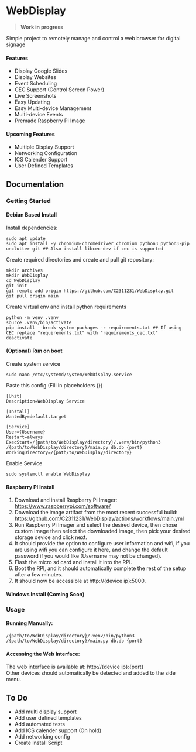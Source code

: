 
# WebDisplay
> **Work in progress**

Simple project to remotely manage and control a web browser for digital signage
#### Features
- Display Google Slides
- Display Websites
- Event Scheduling
- CEC Support (Control Screen Power)
- Live Screenshots
- Easy Updating
- Easy Multi-device Management
- Multi-device Events
- Premade Raspberry Pi Image
#### Upcoming Features
- Multiple Display Support
- Networking Configuration
- ICS Calender Support
- User Defined Templates

## Documentation

### Getting Started
#### Debian Based Install

Install dependencies:

    sudo apt update
    sudo apt install -y chromium-chromedriver chromium python3 python3-pip unclutter git ## Also install libcec-dev if cec is supported

Create required directories and create and pull git repository:

    mkdir archives
    mkdir WebDisplay
    cd WebDisplay
    git init
    git remote add origin https://github.com/C2311231/WebDisplay.git
    git pull origin main

Create virtual env and install python requirements

    python -m venv .venv
    source .venv/bin/activate
    pip install --break-system-packages -r requirements.txt ## If using CEC replace "requirements.txt" with "requirements_cec.txt"
    deactivate

#### (Optional) Run on boot
Create system service

    sudo nano /etc/systemd/system/WebDisplay.service

Paste this config (Fill in placeholders {})

    [Unit]
    Description=WebDisplay Service

    [Install]
    WantedBy=default.target

    [Service]
    User={Username}
    Restart=always
    ExecStart=/{path/to/WebDisplay/directory}/.venv/bin/python3 /{path/to/WebDisplay/directory}/main.py db.db {port}
    WorkingDirectory=/{path/to/WebDisplay/directory}

Enable Service

    sudo systemctl enable WebDisplay

#### Raspberry PI Install
1. Download and install Raspberry Pi Imager: https://www.raspberrypi.com/software/
1. Download the image artifact from the most recent successful build: https://github.com/C2311231/WebDisplay/actions/workflows/main.yml
1. Run Raspberry Pi Imager and select the desired device, then chose custom image then select the downloaded image, then pick your desired storage device and click next.
1. It should provide the option to configure user information and wifi, if you are using wifi you can configure it here, and change the default password if you would like (Username may not be changed).
1. Flash the micro sd card and install it into the RPI.
1. Boot the RPI, and it should automatically complete the rest of the setup after a few minutes.
1. It should now be accessible at http://{device ip}:5000.
#### Windows Install (Coming Soon)
### Usage
#### Running Manually:
    /{path/to/WebDisplay/directory}/.venv/bin/python3 /{path/to/WebDisplay/directory}/main.py db.db {port}
#### Accessing the Web Interface:
The web interface is available at: http://{device ip}:{port}  
Other devices should automatically be detected and added to the side menu.

## To Do
- Add multi display support
- Add user defined templates
- Add automated tests
- Add ICS calender support (On hold)
- Add networking config
- Create Install Script